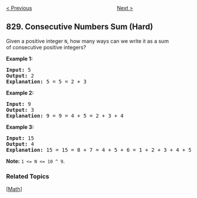 <!--|This file generated by command(leetcode description); DO NOT EDIT.    |-->
<!--+----------------------------------------------------------------------+-->
<!--|@author    openset <openset.wang@gmail.com>                           |-->
<!--|@link      https://github.com/openset                                 |-->
<!--|@home      https://github.com/openset/leetcode                        |-->
<!--+----------------------------------------------------------------------+-->

[< Previous](https://github.com/openset/leetcode/tree/master/problems/unique-letter-string "Unique Letter String")
　　　　　　　　　　　　　　　　
[Next >](https://github.com/openset/leetcode/tree/master/problems/positions-of-large-groups "Positions of Large Groups")

## 829. Consecutive Numbers Sum (Hard)

<p>Given a positive integer&nbsp;<code>N</code>, how many ways can we write it as a sum of&nbsp;consecutive positive integers?</p>

<p><strong>Example 1:</strong></p>

<pre>
<strong>Input: </strong>5
<strong>Output: </strong>2
<strong>Explanation: </strong>5 = 5 = 2 + 3</pre>

<p><strong>Example 2:</strong></p>

<pre>
<strong>Input: </strong>9
<strong>Output: </strong>3
<strong>Explanation: </strong>9 = 9 = 4 + 5 = 2 + 3 + 4</pre>

<p><strong>Example 3:</strong></p>

<pre>
<strong>Input: </strong>15
<strong>Output: </strong>4
<strong>Explanation: </strong>15 = 15 = 8 + 7 = 4 + 5 + 6 = 1 + 2 + 3 + 4 + 5</pre>

<p><strong>Note:</strong>&nbsp;<code>1 &lt;= N &lt;= 10 ^ 9</code>.</p>

### Related Topics
  [[Math](https://github.com/openset/leetcode/tree/master/tag/math/README.md)]
